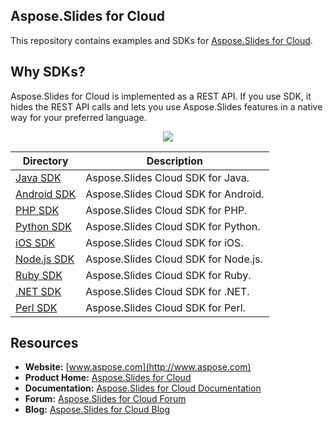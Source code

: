 ## Aspose.Slides for Cloud
This repository contains examples and SDKs for [Aspose.Slides for Cloud](http://www.aspose.com/cloud/powerpoint-api.aspx).

## Why SDKs?
Aspose.Slides for Cloud is implemented as a REST API. If you use SDK, it hides the REST API calls and lets you use Aspose.Slides features in a native way for your preferred language.

<p align="center">
  <a title="Download complete Aspose.Slides for Cloud source code" href="https://github.com/asposeslides/Aspose_Slides_Cloud/archive/master.zip">
	<img src="https://raw.github.com/AsposeExamples/java-examples-dashboard/master/images/downloadZip-Button-Large.png" />
  </a>
</p>

Directory | Description
--------- | -----------
[Java SDK](SDKs/Aspose.Slides_Cloud_SDK_for_Java)  |  Aspose.Slides Cloud SDK for Java.
[Android SDK](SDKs/Aspose.Slides-Cloud-SDK-for-Android) | Aspose.Slides Cloud SDK for Android.
[PHP SDK](SDKs/Aspose.Slides_Cloud_SDK_for_PHP)  | Aspose.Slides Cloud SDK for PHP.
[Python SDK](SDKs/Aspose.Slides_Cloud_SDK_for_Python)  | Aspose.Slides Cloud SDK for Python.
[iOS SDK](SDKs/Aspose.Slides_Cloud_SDK_for_ObjectiveC)  | Aspose.Slides Cloud SDK for iOS.
[Node.js SDK](SDKs/Aspose.Slides_Cloud_SDK_for_NodeJS)  | Aspose.Slides Cloud SDK for Node.js.
[Ruby SDK](SDKs/Aspose.Slides_Cloud_SDK_For_Ruby)  | Aspose.Slides Cloud SDK for Ruby.
[.NET SDK](SDKs/Aspose.Slides_Cloud_SDK_For_CSharp)  | Aspose.Slides Cloud SDK for .NET.
[Perl SDK](SDKs/Aspose.Slides-Cloud-SDK-for-Perl)  | Aspose.Slides Cloud SDK for Perl.
## Resources

+ **Website:** [www.aspose.com](http://www.aspose.com)
+ **Product Home:** [Aspose.Slides for Cloud](http://www.aspose.com/cloud/powerpoint-api.aspx)
+ **Documentation:** [Aspose.Slides for Cloud Documentation](http://www.aspose.com/docs/display/slidescloud/Home)
+ **Forum:** [Aspose.Slides for Cloud Forum](http://www.aspose.com/community/forums/aspose.slides-product-family/75/showforum.aspx)
+ **Blog:** [Aspose.Slides for Cloud Blog](http://www.aspose.com/blogs/aspose-products/aspose-slides-product-family.html)
